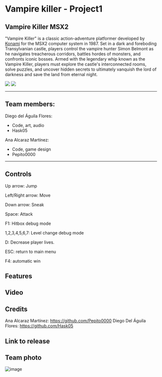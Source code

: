 # Vampire killer - Project1
## Vampire Killer MSX2

"Vampire Killer" is a classic action-adventure platformer developed by [Konami](https://es.wikipedia.org/wiki/Konami) for the MSX2 computer system in 1987. Set in a dark and foreboding Transylvanian castle, players control the vampire hunter Simon Belmont as he navigates treacherous corridors, battles hordes of monsters, and confronts iconic bosses. Armed with the legendary whip known as the Vampire Killer, players must explore the castle's interconnected rooms, solve puzzles, and uncover hidden secrets to ultimately vanquish the lord of darkness and save the land from eternal night. 

![](https://i0.wp.com/www.msxblog.es/wp-content/uploads/2010/11/vampirekiller_5.jpg) ![](https://i0.wp.com/www.msxblog.es/wp-content/uploads/2010/11/vampirekiller_2.jpg)
***

## Team members:
Diego del Águila Flores:
* Code, art, audio
* Hask05

Ana Alcaraz Martínez: 
* Code, game design
* Pepito0000

***
## Controls
Up arrow: Jump

Left/Right arrow: Move

Down arrow: Sneak

Space: Attack

F1: Hitbox debug mode

1,2,3,4,5,6,7: Level change debug mode

D: Decrease player lives.

ESC: return to main menu

F4: automatic win

## Features

## Video 

## Credits
Ana Alcaraz Martínez: https://github.com/Pepito0000
Diego Del Águila Flores: https://github.com/Hask05

## Link to release

## Team photo

![image](https://github.com/Pepito0000/Vampire-Killer/assets/160219384/692e6e31-5a40-4f8e-812d-bf5a09f92dc8)
